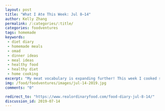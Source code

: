 ```yaml
---
layout: post
title: "What I Ate This Week: Jul 8–14"
author: Kelly Zhang
permalink: /:categories/:title/
categories: foodventures
tags: homemade
keywords:
 - diet diary
 - homemade meals
 - omad
 - dinner ideas
 - meal ideas
 - healthy food
 - healthy diet
 - home cooking
excerpt: "My meat vocabulary is expanding further! This week I cooked spare ribs for the first time. I'm also trying out a new way of eating called OMAD (One Meal A Day), and am really enjoying myself so far."
img: /food/foodventures/images/jul-14-2019.jpg
comments: "0"

redirect_to: "https://www.realordinaryfood.com/food-diary-jul-8-14/"
discussion_id: 2019-07-14
---
```


